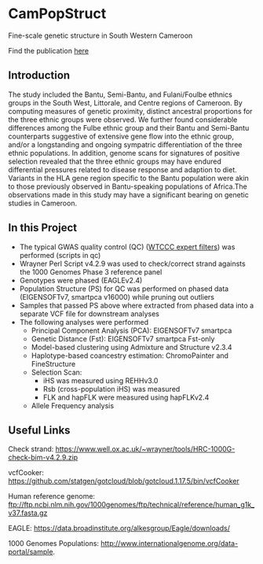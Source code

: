 # CamPopStruct
Fine-scale genetic structure in South Western Cameroon

Find the publication [here](https://www.nature.com/articles/s41598-020-79124-1)

**Introduction**
-------
The study included the Bantu, Semi-Bantu, and Fulani/Foulbe ethnics groups in the South West, Littorale, and Centre regions of Cameroon.
By computing measures of genetic proximity, distinct ancestral proportions for the three ethnic groups were observed. We
further found considerable differences among the Fulbe ethnic group and their Bantu and Semi-Bantu counterparts
suggestive of extensive gene flow into the ethnic group, and/or a longstanding and ongoing sympatric differentiation of the
three ethnic populations. In addition, genome scans for signatures of positive selection revealed that the three ethnic
groups may have endured differential pressures related to disease response and adaption to diet. Variants in the HLA gene
region specific to the Bantu population were akin to those previously observed in Bantu-speaking populations of Africa.The observations made in this study may have a significant bearing on genetic studies in Cameroon.

In this Project
---
- The typical GWAS quality control (QC) ([WTCCC expert filters](https://www.ncbi.nlm.nih.gov/pmc/articles/PMC3025522/)) was performed (scripts in qc)
- Wrayner Perl Script v4.2.9 was used to check/correct strand againsts the 1000 Genomes Phase 3 reference panel
- Genotypes were phased (EAGLEv2.4)
- Population Structure (PS) for QC was performed on phased data (EIGENSOFTv7, smartpca v16000) while pruning out outliers
- Samples that passed PS above where extracted from phased data into a separate VCF file for downstream analyses
- The following analyses were performed
  - Principal Component Analysis (PCA): EIGENSOFTv7 smartpca
  - Genetic Distance (Fst): EIGENSOFTv7 smartpca Fst-only
  - Model-based clustering using Admixture and Structure v2.3.4
  - Haplotype-based coancestry estimation: ChromoPainter and FineStructure 
  - Selection Scan: 
    - iHS was measured using REHHv3.0
    - Rsb (cross-population iHS) was measured
    - FLK and hapFLK were measured using hapFLKv2.4
  - Allele Frequency analysis

Useful Links
---
Check strand: https://www.well.ox.ac.uk/~wrayner/tools/HRC-1000G-check-bim-v4.2.9.zip

vcfCooker: https://github.com/statgen/gotcloud/blob/gotcloud.1.17.5/bin/vcfCooker

Human reference genome: ftp://ftp.ncbi.nlm.nih.gov/1000genomes/ftp/technical/reference/human_g1k_v37.fasta.gz

EAGLE: https://data.broadinstitute.org/alkesgroup/Eagle/downloads/

1000 Genomes Populations: http://www.internationalgenome.org/data-portal/sample.
